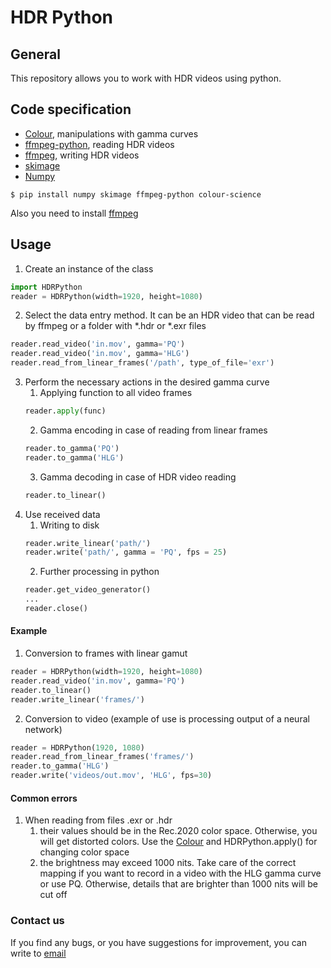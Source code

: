# **HDR Python**
## General
This repository allows you to work with HDR videos using python.
## Code specification

* [Сolour](https://github.com/colour-science/colour),  manipulations with gamma curves
* [ffmpeg-python](https://github.com/kkroening/ffmpeg-python),  reading HDR videos
* [ffmpeg](https://github.com/FFmpeg/FFmpeg), writing HDR videos
* [skimage](https://scikit-image.org)
* [Numpy](https://numpy.org)
```
$ pip install numpy skimage ffmpeg-python colour-science
```
Also you need to install [ffmpeg](https://www.ffmpeg.org)

## Usage
1. Create an instance of the class 
```python
import HDRPython
reader = HDRPython(width=1920, height=1080)
```
2. Select the data entry method. It can be an HDR video that can be read by ffmpeg or a folder with *.hdr or *.exr files
```python
reader.read_video('in.mov', gamma='PQ')
reader.read_video('in.mov', gamma='HLG')
reader.read_from_linear_frames('/path', type_of_file='exr')
```
3. Perform the necessary actions in the desired gamma curve
   1. Applying function to all video frames
    ```python
    reader.apply(func)
    ```
   2. Gamma encoding in case of reading from linear frames
    ```python
    reader.to_gamma('PQ')
    reader.to_gamma('HLG')
    ```
   3. Gamma decoding in case of HDR video reading
    ```python
    reader.to_linear()
    ```
4. Use received data
   1. Writing to disk
    ```python
    reader.write_linear('path/')
    reader.write('path/', gamma = 'PQ', fps = 25)
    ```
   2. Further processing in python
    ```python
    reader.get_video_generator()
    ...
    reader.close()
    ```
#### Example

1. Conversion to frames with linear gamut
```python
reader = HDRPython(width=1920, height=1080)
reader.read_video('in.mov', gamma='PQ')
reader.to_linear()
reader.write_linear('frames/')
```

2. Conversion to video (example of use is processing output of a neural network)
```python
reader = HDRPython(1920, 1080)
reader.read_from_linear_frames('frames/')
reader.to_gamma('HLG')
reader.write('videos/out.mov', 'HLG', fps=30)
```

#### Common errors
1. When reading from files .exr or .hdr
   1. their values should be in the Rec.2020 color space. Otherwise, you will get distorted colors. Use the [Colour](https://github.com/colour-science/colour) and HDRPython.apply() for changing color space
   2. the brightness may exceed 1000 nits. Take care of the correct mapping if you want to record in a video with the HLG gamma curve or use PQ. Otherwise, details that are brighter than 1000 nits will be cut off

### Contact us
If you find any bugs, or you have suggestions for improvement, you can write to <a href="mischav44@gmail.com">email</a>